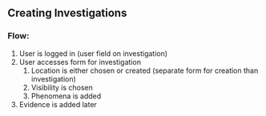 
## Creating Investigations
### Flow:
1) User is logged in (user field on investigation)
2) User accesses form for investigation
	1) Location is either chosen or created (separate form for creation than investigation)
	2) Visibility is chosen
	3) Phenomena is added 
3) Evidence is added later

